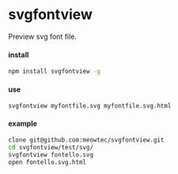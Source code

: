 svgfontview
===========

Preview svg font file.

#### install
```sh
npm install svgfontview -g
```

#### use
```
svgfontview myfontfile.svg myfontfile.svg.html
```

#### example
```sh
clone git@github.com:meowtec/svgfontview.git
cd svgfontview/test/svg/
svgfontview fontello.svg
open fontello.svg.html

